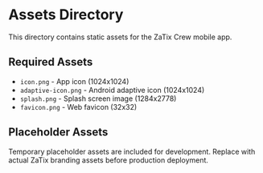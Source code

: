 # Assets Directory

This directory contains static assets for the ZaTix Crew mobile app.

## Required Assets

- `icon.png` - App icon (1024x1024)
- `adaptive-icon.png` - Android adaptive icon (1024x1024)
- `splash.png` - Splash screen image (1284x2778)
- `favicon.png` - Web favicon (32x32)

## Placeholder Assets

Temporary placeholder assets are included for development. Replace with actual ZaTix branding assets before production deployment.